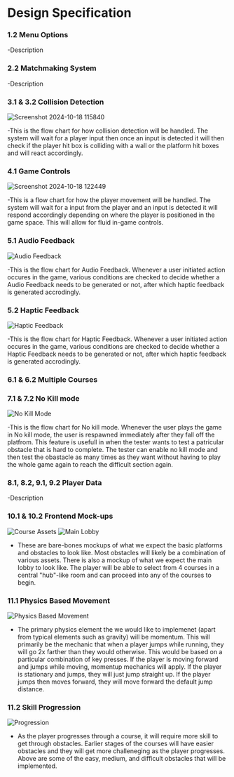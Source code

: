 # Design Specification

### 1.2 Menu Options


-Description
### 2.2 Matchmaking System


-Description
### 3.1 & 3.2 Collision Detection
![Screenshot 2024-10-18 115840](https://github.com/user-attachments/assets/7d2233e2-b6bf-4422-9c1e-03c5593c49aa)

-This is the flow chart for how collision detection will be handled. The system will wait for a player input then once an input is detected it will then check if the player hit box is colliding with a wall or the platform hit boxes and will react accordingly.
### 4.1 Game Controls
![Screenshot 2024-10-18 122449](https://github.com/user-attachments/assets/09d88668-67bb-40f1-abd9-60e6b57005c5)

-This is a flow chart for how the player movement will be handled. The system will wait for a input from the player and an input is detected it will respond accordingly depending on where the player is positioned in the game space. This will allow for fluid in-game controls.
### 5.1 Audio Feedback
![Audio Feedback](../assets/Audio-Feedback.jpeg)


-This is the flow chart for Audio Feedback. Whenever a user initiated action occures in the game, various conditions are checked to decide whether a Audio Feedback needs to be generated or not, after which haptic feedback is generated accrodingly.
### 5.2 Haptic Feedback
![Haptic Feedback](../assets/Haptic-Feedback.jpeg)


-This is the flow chart for Haptic Feedback. Whenever a user initiated action occures in the game, various conditions are checked to decide whether a Haptic Feedback needs to be generated or not, after which haptic feedback is generated accrodingly.
### 6.1 & 6.2 Multiple Courses

### 7.1 & 7.2 No Kill mode
![No Kill Mode](../assets/No-Kill-mode.jpeg)


-This is the flow chart for No kill mode. Whenever the user plays the game in No kill mode, the user is respawned immediately after they fall off the platfrom. This feature is usefull in when the tester wants to test a patricular obstacle that is hard to complete. The tester can enable no kill mode and then test the obastacle as many times as they want without having to play the whole game again to reach the difficult section again.

### 8.1, 8.2, 9.1, 9.2 Player Data


-Description
### 10.1 & 10.2 Frontend Mock-ups
![Course Assets](../assets/Course-Assets-Mockup.jpeg)
![Main Lobby](../assets/Main-Lobby-Mockup.jpeg)

- These are bare-bones mockups of what we expect the basic platforms and obstacles to look like. Most obstacles will likely be a combination of various assets. There is also a mockup of what we expect the main lobby to look like. The player will be able to select from 4 courses in a central "hub"-like room and can proceed into any of the courses to begin.
### 11.1 Physics Based Movement
![Physics Based Movement](../assets/Physics-Based-Movement-Diagram.jpeg)

- The primary physics element the we would like to implemenet (apart from typical elements such as gravity) will be momentum. This will primarily be the mechanic that when a player jumps while running, they will go 2x farther than they would otherwise. This would be based on a particular combination of key presses. If the player is moving forward and jumps while moving, momentup mechanics will apply. If the player is stationary and jumps, they will just jump straight up. If the player jumps then moves forward, they will move forward the default jump distance.
### 11.2 Skill Progression
![Progression](../assets/Skill%20Progression-Diagram.jpeg)

- As the player progresses through a course, it will require more skill to get through obstacles. Earlier stages of the courses will have easier obstacles and they will get more challeneging as the player progresses. Above are some of the easy, medium, and difficult obstacles that will be implemented.
